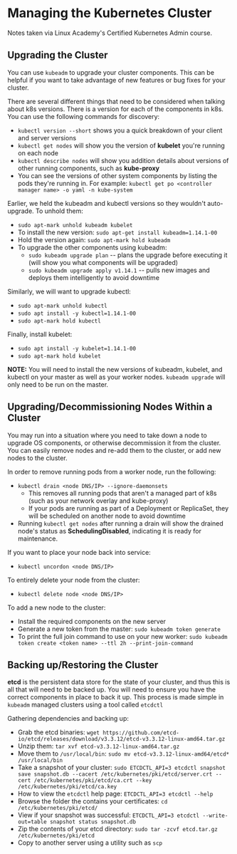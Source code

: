 # Managing the Kubernetes Cluster
Notes taken via Linux Academy's Certified Kubernetes Admin course.

## Upgrading the Cluster
You can use `kubeadm` to upgrade your cluster components. This can be helpful if you want to take advantage of new features or bug fixes for your cluster. 

There are several different things that need to be considered when talking about k8s versions. There is a version for each of the components in k8s. You can use the following commands for discovery:

* `kubectl version --short` shows you a quick breakdown of your client and server versions
* `kubectl get nodes` will show you the version of **kubelet** you're running on each node
* `kubectl describe nodes` will show you addition details about versions of other running components, such as **kube-proxy**
* You can see the versions of other system components by listing the pods they're running in. For example: `kubectl get po <controller manager name> -o yaml -n kube-system` 

Earlier, we held the kubeadm and kubectl versions so they wouldn't auto-upgrade. To unhold them:
* `sudo apt-mark unhold kubeadm kubelet`
* To install the new version: `sudo apt-get install kubeadm=1.14.1-00`
* Hold the version again: `sudo apt-mark hold kubeadm`
* To upgrade the other components using kubeadm:
    * `sudo kubeadm upgrade plan` -- plans the upgrade before executing it (will show you what components will be upgraded)
    * `sudo kubeadm upgrade apply v1.14.1` -- pulls new images and deploys them intelligently to avoid downtime

Similarly, we will want to upgrade kubectl:
* `sudo apt-mark unhold kubectl`
* `sudo apt install -y kubectl=1.14.1-00`
* `sudo apt-mark hold kubectl`

Finally, install kubelet:
* `sudo apt install -y kubelet=1.14.1-00`
* `sudo apt-mark hold kubelet`

**NOTE:** You will need to install the new versions of kubeadm, kubelet, and kubectl on your master as well as your worker nodes. `kubeadm upgrade` will only need to be run on the master. 

## Upgrading/Decommissioning Nodes Within a Cluster
You may run into a situation where you need to take down a node to upgrade OS components, or otherwise decommission it from the cluster. You can easily remove nodes and re-add them to the cluster, or add new nodes to the cluster. 

In order to remove running pods from a worker node, run the following:
* `kubectl drain <node DNS/IP> --ignore-daemonsets`
    * This removes all running pods that aren't a managed part of k8s (such as your network overlay and kube-proxy)
    * If your pods are running as part of a Deployment or ReplicaSet, they will be scheduled on another node to avoid downtime
* Running `kubectl get nodes` after running a drain will show the drained node's status as **SchedulingDisabled**, indicating it is ready for maintenance.

If you want to place your node back into service:
* `kubectl uncordon <node DNS/IP>`

To entirely delete your node from the cluster:
* `kubectl delete node <node DNS/IP>`

To add a new node to the cluster:
* Install the required components on the new server
* Generate a new token from the master: `sudo kubeadm token generate`
* To print the full join command to use on your new worker: `sudo kubeadm token create <token name> --ttl 2h --print-join-command`

## Backing up/Restoring the Cluster
**etcd** is the persistent data store for the state of your cluster, and thus this is all that will need to be backed up. You will need to ensure you have the correct components in place to back it up. This process is made simple in `kubeadm` managed clusters using a tool called `etcdctl`

Gathering dependencies and backing up:
* Grab the etcd binaries: `wget https://github.com/etcd-io/etcd/releases/download/v3.3.12/etcd-v3.3.12-linux-amd64.tar.gz`
* Unzip them: `tar xvf etcd-v3.3.12-linux-amd64.tar.gz`
* Move them to `/usr/local/bin`: `sudo mv etcd-v3.3.12-linux-amd64/etcd* /usr/local/bin`
* Take a snapshot of your cluster: `sudo ETCDCTL_API=3 etcdctl snapshot save snapshot.db --cacert /etc/kubernetes/pki/etcd/server.crt --cert /etc/kubernetes/pki/etcd/ca.crt --key /etc/kubernetes/pki/etcd/ca.key`
* How to view the `etcdctl` help page: `ETCDCTL_API=3 etcdctl --help`
* Browse the folder the contains your certificates: `cd /etc/kubernetes/pki/etcd/`
* View if your snapshot was successful: `ETCDCTL_API=3 etcdctl --write-out=table snapshot status snapshot.db`
* Zip the contents of your etcd directory: `sudo tar -zcvf etcd.tar.gz /etc/kubernetes/pki/etcd`
* Copy to another server using a utility such as `scp`